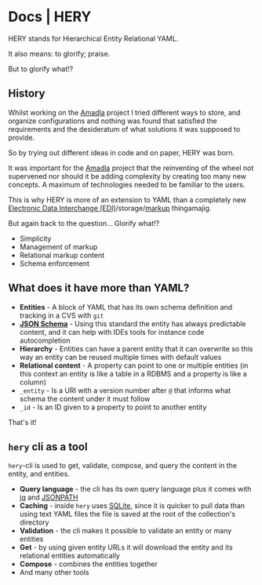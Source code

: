 # Docs | HERY
HERY stands for Hierarchical Entity Relational YAML.

It also means: to glorify; praise.

But to glorify what!?

## History

Whilst working on the [Amadla](https://github.com/AmadlaOrg/) project I tried different ways to store, and organize 
configurations and nothing was found that satisfied the requirements and the desideratum of what solutions it was 
supposed to provide.

So by trying out different ideas in code and on paper, HERY was born.

It was important for the [Amadla](https://github.com/AmadlaOrg/) project that the reinventing of the wheel not supervened nor should it be
adding complexity by creating too many new concepts. A maximum of technologies needed to be familiar to the users.

This is why HERY is more of an extension to YAML than a completely new 
[Electronic Data Interchange (EDI)](https://en.wikipedia.org/wiki/Electronic_data_interchange)/storage/[markup](https://en.wikipedia.org/wiki/Markup_language) thingamajig.

But again back to the question... Glorify what!?

- Simplicity
- Management of markup
- Relational markup content
- Schema enforcement

## What does it have more than YAML?
- **Entities** - A block of YAML that has its own schema definition and tracking in a CVS with `git`
- **[JSON Schema](https://json-schema.org/)** - Using this standard the entity has always predictable content, and it can help with IDEs tools for instance code autocompletion
- **Hierarchy** - Entities can have a parent entity that it can overwrite so this way an entity can be reused multiple times with default values
- **Relational content** - A property can point to one or multiple entities (in this context an entity is like a table in a RDBMS and a property is like a column)
- `_entity` - Is a URI with a version number after `@` that informs what schema the content under it must follow
- `_id` - Is an ID given to a property to point to another entity

That's it!

## `hery` cli as a tool
`hery`-cli is used to get, validate, compose, and query the content in the entity, and entities.

- **Query language** - the cli has its own query language plus it comes with [jq](https://jqlang.github.io/jq/) and [JSONPATH](https://jsonpath.com/)
- **Caching** - inside `hery` uses [SQLite](https://www.sqlite.org/), since it is quicker to pull data than using text YAML files the file is saved at the root of the collection's directory
- **Validation** - the cli makes it possible to validate an entity or many entities
- **Get** - by using given entity URLs it will download the entity and its relational entities automatically
- **Compose** - combines the entities together
- And many other tools